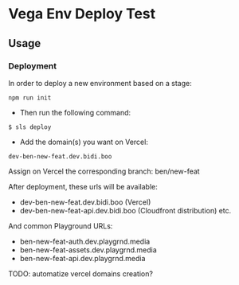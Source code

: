 # Vega Env Deploy Test

## Usage

### Deployment

In order to deploy a new environment based on a stage:

```
npm run init
```

- Then run the following command:

```
$ sls deploy
```

- Add the domain(s) you want on Vercel:

```
dev-ben-new-feat.dev.bidi.boo
```

Assign on Vercel the corresponding branch: ben/new-feat

After deployment, these urls will be available:

- dev-ben-new-feat.dev.bidi.boo (Vercel)
- dev-ben-new-feat-api.dev.bidi.boo (Cloudfront distribution)
  etc.

And common Playground URLs:

- ben-new-feat-auth.dev.playgrnd.media
- ben-new-feat-assets.dev.playgrnd.media
- ben-new-feat-api.dev.playgrnd.media

TODO: automatize vercel domains creation?
